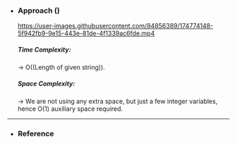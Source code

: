 - <h3>Approach ()</h3>
    <div>

    https://user-images.githubusercontent.com/84856389/174774148-5f942fb9-9e15-443e-81de-4f1339ac6fde.mp4
    
    </div>
    <div>
    <h5>Time Complexity: </h5>
    <p>→ O((Length of given string)).
    </p>
    <h5>Space Complexity:</h5>
    <p>→ We are not using any extra space, but just a few integer variables, hence O(1) auxiliary space required.
    </p>
    </div>
<hr>

- <h3>Reference</h3>
<!-- 1. [Click Here](Link) -->
